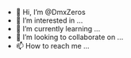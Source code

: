 - 👋 Hi, I’m @DmxZeros
- 👀 I’m interested in ...
- 🌱 I’m currently learning ...
- 💞️ I’m looking to collaborate on ...
- 📫 How to reach me ...

<!---
DmxZeros/DmxZeros is a ✨ special ✨ repository because its `README.md` (this file) appears on your GitHub profile.
You can click the Preview link to take a look at your changes.
--->
